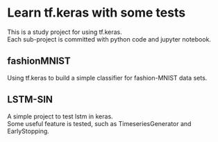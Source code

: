 # Learn tf.keras with some tests

This is a study project for using tf.keras.<br>
Each sub-project is committed with python code and jupyter notebook.

## fashionMNIST
Using tf.keras to build a simple classifier for fashion-MNIST data sets.

## LSTM-SIN
A simple project to test lstm in keras.<br>
Some useful feature is tested, such as TimeseriesGenerator and EarlyStopping.
